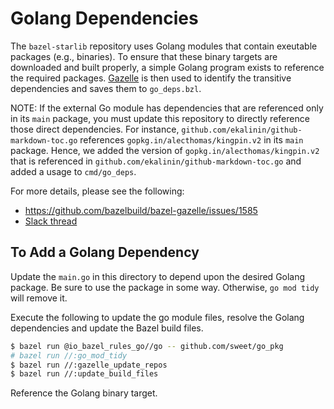 # Golang Dependencies

The `bazel-starlib` repository uses Golang modules that contain exeutable packages (e.g., binaries).
To ensure that these binary targets are downloaded and built properly, a simple Golang program
exists to reference the required packages. [Gazelle](https://github.com/bazelbuild/bazel-gazelle) is
then used to identify the transitive dependencies and saves them to `go_deps.bzl`.

NOTE: If the external Go module has dependencies that are referenced only in its `main` package, you
must update this repository to directly reference those direct dependencies. For instance,
`github.com/ekalinin/github-markdown-toc.go` references `gopkg.in/alecthomas/kingpin.v2` in its
`main` package. Hence, we added the version of `gopkg.in/alecthomas/kingpin.v2` that is referenced
in `github.com/ekalinin/github-markdown-toc.go` and added a usage to `cmd/go_deps`.

For more details, please see the following:

- https://github.com/bazelbuild/bazel-gazelle/issues/1585
- [Slack thread](https://bazelbuild.slack.com/archives/CDBP88Z0D/p1689814617770239)

## To Add a Golang Dependency

Update the `main.go` in this directory to depend upon the desired Golang package. Be sure to use the
package in some way. Otherwise, `go mod tidy` will remove it.

Execute the following to update the go module files, resolve the Golang dependencies and update the
Bazel build files.

```sh
$ bazel run @io_bazel_rules_go//go -- github.com/sweet/go_pkg
# bazel run //:go_mod_tidy
$ bazel run //:gazelle_update_repos
$ bazel run //:update_build_files
```

Reference the Golang binary target.
